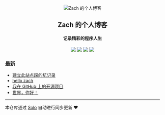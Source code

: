 <p align="center"><img alt="Zach 的个人博客" src="https://static.b3log.org/images/brand/solo-32.png"></p><h2 align="center">
Zach 的个人博客
</h2>

<h4 align="center">记录精彩的程序人生</h4>
<p align="center"><a title="Zach 的个人博客" target="_blank" href="https://github.com/ZachNeverGiveup/solo-blog"><img src="https://img.shields.io/github/last-commit/ZachNeverGiveup/solo-blog.svg?style=flat-square&color=FF9900"></a>
<a title="GitHub repo size in bytes" target="_blank" href="https://github.com/ZachNeverGiveup/solo-blog"><img src="https://img.shields.io/github/repo-size/ZachNeverGiveup/solo-blog.svg?style=flat-square"></a>
<a title="Solo Version" target="_blank" href="https://github.com/b3log/solo/releases"><img src="https://img.shields.io/badge/solo-3.6.4-f1e05a.svg?style=flat-square&color=blueviolet"></a>
<a title="Hits" target="_blank" href="https://github.com/b3log/hits"><img src="https://hits.b3log.org/ZachNeverGiveup/solo-blog.svg"></a></p>

### 最新

* [建立此站点踩的坑记录](https://solo.chinazach.com/articles/2019/08/30/1567156731869.html)
* [hello zach](https://solo.chinazach.com/articles/2019/08/30/1567155661571.html)
* [我在 GitHub 上的开源项目](https://solo.chinazach.com/my-github-repos)
* [世界，你好！](https://solo.chinazach.com/hello-solo)



---

本仓库通过 [Solo](https://github.com/b3log/solo) 自动进行同步更新 ❤️ 